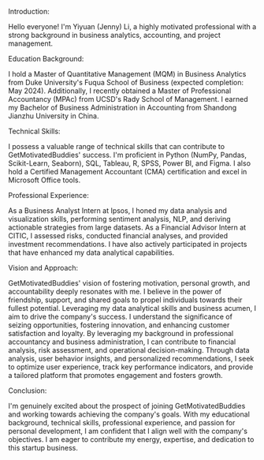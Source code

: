 Introduction:

Hello everyone! I'm Yiyuan (Jenny) Li, a highly motivated professional with a strong background in business analytics, accounting, and project management.


Education Background: 

I hold a Master of Quantitative Management (MQM) in Business Analytics from Duke University's Fuqua School of Business (expected completion: May 2024). Additionally, I recently obtained a Master of Professional Accountancy (MPAc) from UCSD's Rady School of Management. I earned my Bachelor of Business Administration in Accounting from Shandong Jianzhu University in China.


Technical Skills: 

I possess a valuable range of technical skills that can contribute to GetMotivatedBuddies' success. I'm proficient in Python (NumPy, Pandas, Scikit-Learn, Seaborn), SQL, Tableau, R, SPSS, Power BI, and Figma. I also hold a Certified Management Accountant (CMA) certification and excel in Microsoft Office tools.

Professional Experience: 

As a Business Analyst Intern at Ipsos, I honed my data analysis and visualization skills, performing sentiment analysis, NLP, and deriving actionable strategies from large datasets. As a Financial Advisor Intern at CITIC, I assessed risks, conducted financial analyses, and provided investment recommendations. I have also actively participated in projects that have enhanced my data analytical capabilities.


Vision and Approach: 

GetMotivatedBuddies' vision of fostering motivation, personal growth, and accountability deeply resonates with me. I believe in the power of friendship, support, and shared goals to propel individuals towards their fullest potential. Leveraging my data analytical skills and business acumen, I aim to drive the company's success. I understand the significance of seizing opportunities, fostering innovation, and enhancing customer satisfaction and loyalty. By leveraging my background in professional accountancy and business administration, I can contribute to financial analysis, risk assessment, and operational decision-making. Through data analysis, user behavior insights, and personalized recommendations, I seek to optimize user experience, track key performance indicators, and provide a tailored platform that promotes engagement and fosters growth.


Conclusion: 

I'm genuinely excited about the prospect of joining GetMotivatedBuddies and working towards achieving the company's goals. With my educational background, technical skills, professional experience, and passion for personal development, I am confident that I align well with the company's objectives. I am eager to contribute my energy, expertise, and dedication to this startup business.
